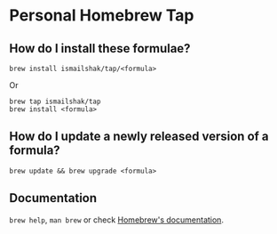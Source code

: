 # Personal Homebrew Tap

## How do I install these formulae?

`brew install ismailshak/tap/<formula>`

Or

```
brew tap ismailshak/tap
brew install <formula>
```

## How do I update a newly released version of a formula?

`brew update && brew upgrade <formula>`

## Documentation

`brew help`, `man brew` or check [Homebrew's documentation](https://docs.brew.sh).
